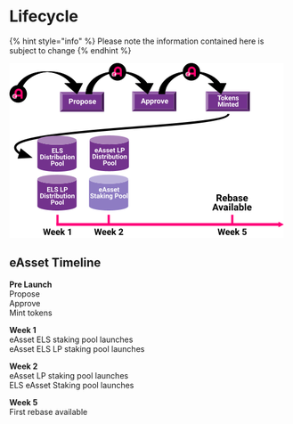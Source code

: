 # Lifecycle

{% hint style="info" %}
Please note the information contained here is subject to change
{% endhint %}

![ELS Lifecycle Diagram](../../images/eAsset_lifecycle_diagram.png)

## eAsset Timeline

**Pre Launch**  
Propose  
Approve  
Mint tokens

**Week 1**  
eAsset ELS staking pool launches  
eAsset ELS LP staking pool launches  

**Week 2**  
eAsset LP staking pool launches  
ELS eAsset Staking pool launches

**Week 5**  
First rebase available
